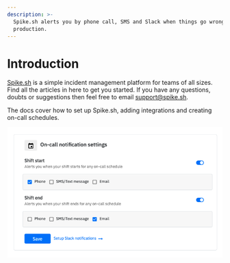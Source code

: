 ```yaml
---
description: >-
  Spike.sh alerts you by phone call, SMS and Slack when things go wrong in
  production.
---
```


# Introduction

[Spike.sh](https://spike.sh) is a simple incident management platform for teams of all sizes. Find all the articles in here to get you started. If you have any questions, doubts or suggestions then feel free to email [support@spike.sh](mailto:support@spike.sh).

The docs cover how to set up Spike.sh, adding integrations and creating on-call schedules. 

![](.gitbook/assets/personal-oncall-notifications.png)



